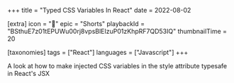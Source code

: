 +++
title = "Typed CSS Variables In React"
date = 2022-08-02

[extra]
icon = "🎥"
epic = "Shorts"
playbackId = "BSthuE7z01tEPUWu00rj8vpsBlEIzuP01zKhpRF7QD53IQ"
thumbnailTime = 20

[taxonomies]
tags = ["React"]
languages = ["Javascript"]
+++

A look at how to make injected CSS variables in the style attribute typesafe in React's JSX
